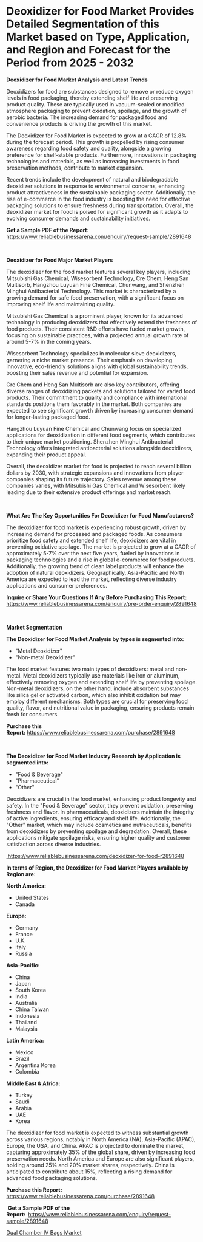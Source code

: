<p><h1>Deoxidizer for Food Market Provides Detailed Segmentation of this Market based on Type, Application, and Region and Forecast for the Period from 2025 - 2032</h1></p><p><strong>Deoxidizer for Food Market Analysis and Latest Trends</strong></p>
<p><p>Deoxidizers for food are substances designed to remove or reduce oxygen levels in food packaging, thereby extending shelf life and preserving product quality. These are typically used in vacuum-sealed or modified atmosphere packaging to prevent oxidation, spoilage, and the growth of aerobic bacteria. The increasing demand for packaged food and convenience products is driving the growth of this market.</p><p>The Deoxidizer for Food Market is expected to grow at a CAGR of 12.8% during the forecast period. This growth is propelled by rising consumer awareness regarding food safety and quality, alongside a growing preference for shelf-stable products. Furthermore, innovations in packaging technologies and materials, as well as increasing investments in food preservation methods, contribute to market expansion. </p><p>Recent trends include the development of natural and biodegradable deoxidizer solutions in response to environmental concerns, enhancing product attractiveness in the sustainable packaging sector. Additionally, the rise of e-commerce in the food industry is boosting the need for effective packaging solutions to ensure freshness during transportation. Overall, the deoxidizer market for food is poised for significant growth as it adapts to evolving consumer demands and sustainability initiatives.</p></p>
<p><strong>Get a Sample PDF of the Report:&nbsp;</strong> <a href="https://www.reliablebusinessarena.com/enquiry/request-sample/2891648?utm_campaign=2137&utm_medium=2&utm_source=Github&utm_content=ia&utm_term=14032025&utm_id=deoxidizer-for-food">https://www.reliablebusinessarena.com/enquiry/request-sample/2891648</a></p>
<p>&nbsp;</p>
<p><strong>Deoxidizer for Food Major Market Players</strong></p>
<p><p>The deoxidizer for the food market features several key players, including Mitsubishi Gas Chemical, Wisesorbent Technology, Cre Chem, Heng San Multisorb, Hangzhou Luyuan Fine Chemical, Chunwang, and Shenzhen Minghui Antibacterial Technology. This market is characterized by a growing demand for safe food preservation, with a significant focus on improving shelf life and maintaining quality.</p><p>Mitsubishi Gas Chemical is a prominent player, known for its advanced technology in producing deoxidizers that effectively extend the freshness of food products. Their consistent R&D efforts have fueled market growth, focusing on sustainable practices, with a projected annual growth rate of around 5-7% in the coming years.</p><p>Wisesorbent Technology specializes in molecular sieve deoxidizers, garnering a niche market presence. Their emphasis on developing innovative, eco-friendly solutions aligns with global sustainability trends, boosting their sales revenue and potential for expansion. </p><p>Cre Chem and Heng San Multisorb are also key contributors, offering diverse ranges of deoxidizing packets and solutions tailored for varied food products. Their commitment to quality and compliance with international standards positions them favorably in the market. Both companies are expected to see significant growth driven by increasing consumer demand for longer-lasting packaged food.</p><p>Hangzhou Luyuan Fine Chemical and Chunwang focus on specialized applications for deoxidization in different food segments, which contributes to their unique market positioning. Shenzhen Minghui Antibacterial Technology offers integrated antibacterial solutions alongside deoxidizers, expanding their product appeal.</p><p>Overall, the deoxidizer market for food is projected to reach several billion dollars by 2030, with strategic expansions and innovations from player companies shaping its future trajectory. Sales revenue among these companies varies, with Mitsubishi Gas Chemical and Wisesorbent likely leading due to their extensive product offerings and market reach.</p></p>
<p>&nbsp;</p>
<p><strong>What Are The Key Opportunities For Deoxidizer for Food Manufacturers?</strong></p>
<p><p>The deoxidizer for food market is experiencing robust growth, driven by increasing demand for processed and packaged foods. As consumers prioritize food safety and extended shelf life, deoxidizers are vital in preventing oxidative spoilage. The market is projected to grow at a CAGR of approximately 5-7% over the next five years, fueled by innovations in packaging technologies and a rise in global e-commerce for food products. Additionally, the growing trend of clean label products will enhance the adoption of natural deoxidizers. Geographically, Asia-Pacific and North America are expected to lead the market, reflecting diverse industry applications and consumer preferences.</p></p>
<p><strong>Inquire or Share Your Questions If Any Before Purchasing This Report:</strong> <a href="https://www.reliablebusinessarena.com/enquiry/pre-order-enquiry/2891648?utm_campaign=2137&utm_medium=2&utm_source=Github&utm_content=ia&utm_term=14032025&utm_id=deoxidizer-for-food">https://www.reliablebusinessarena.com/enquiry/pre-order-enquiry/2891648</a></p>
<p>&nbsp;</p>
<p><strong>Market Segmentation</strong></p>
<p><strong>The Deoxidizer for Food Market Analysis by types is segmented into:</strong></p>
<p><ul><li>"Metal Deoxidizer"</li><li>"Non-metal Deoxidizer"</li></ul></p>
<p><p>The food market features two main types of deoxidizers: metal and non-metal. Metal deoxidizers typically use materials like iron or aluminum, effectively removing oxygen and extending shelf life by preventing spoilage. Non-metal deoxidizers, on the other hand, include absorbent substances like silica gel or activated carbon, which also inhibit oxidation but may employ different mechanisms. Both types are crucial for preserving food quality, flavor, and nutritional value in packaging, ensuring products remain fresh for consumers.</p></p>
<p><strong>Purchase this Report:&nbsp;</strong><a href="https://www.reliablebusinessarena.com/purchase/2891648?utm_campaign=2137&utm_medium=2&utm_source=Github&utm_content=ia&utm_term=14032025&utm_id=deoxidizer-for-food">https://www.reliablebusinessarena.com/purchase/2891648</a></p>
<p>&nbsp;</p>
<p><strong>The Deoxidizer for Food Market Industry Research by Application is segmented into:</strong></p>
<p><ul><li>"Food & Beverage"</li><li>"Pharmaceutical"</li><li>"Other"</li></ul></p>
<p><p>Deoxidizers are crucial in the food market, enhancing product longevity and safety. In the "Food & Beverage" sector, they prevent oxidation, preserving freshness and flavor. In pharmaceuticals, deoxidizers maintain the integrity of active ingredients, ensuring efficacy and shelf life. Additionally, the "Other" market, which may include cosmetics and nutraceuticals, benefits from deoxidizers by preventing spoilage and degradation. Overall, these applications mitigate spoilage risks, ensuring higher quality and customer satisfaction across diverse industries.</p></p>
<p><a href="https://www.reliablebusinessarena.com/deoxidizer-for-food-r2891648?utm_campaign=2137&utm_medium=2&utm_source=Github&utm_content=ia&utm_term=14032025&utm_id=deoxidizer-for-food">&nbsp;https://www.reliablebusinessarena.com/deoxidizer-for-food-r2891648</a></p>
<p><strong>In terms of Region, the Deoxidizer for Food Market Players available by Region are:</strong></p>
<p>
    <p> <strong> North America: </strong>
        <ul>
            <li>United States</li>
            <li>Canada</li>
        </ul>
        </p> 
    <p> <strong> Europe: </strong>
        <ul>
            <li>Germany</li>
            <li>France</li>
            <li>U.K.</li>
            <li>Italy</li>
            <li>Russia</li>
        </ul>
        </p> 
    <p> <strong> Asia-Pacific: </strong>
        <ul>
            <li>China</li>
            <li>Japan</li>
            <li>South Korea</li>
            <li>India</li>
            <li>Australia</li>
            <li>China Taiwan</li>
            <li>Indonesia</li>
            <li>Thailand</li>
            <li>Malaysia</li>
        </ul>
        </p> 
    <p> <strong> Latin America: </strong>
        <ul>
            <li>Mexico</li>
            <li>Brazil</li>
            <li>Argentina Korea</li>
            <li>Colombia</li>
        </ul>
        </p> 
    <p> <strong> Middle East & Africa: </strong>
        <ul>
            <li>Turkey</li>
            <li>Saudi</li>
            <li>Arabia</li>
            <li>UAE</li>
            <li>Korea</li>
        </ul>
    </p>
    </p>
<p><p>The deoxidizer for food market is expected to witness substantial growth across various regions, notably in North America (NA), Asia-Pacific (APAC), Europe, the USA, and China. APAC is projected to dominate the market, capturing approximately 35% of the global share, driven by increasing food preservation needs. North America and Europe are also significant players, holding around 25% and 20% market shares, respectively. China is anticipated to contribute about 15%, reflecting a rising demand for advanced food packaging solutions.</p></p>
<p><strong>Purchase this Report: </strong><a href="https://www.reliablebusinessarena.com/purchase/2891648?utm_campaign=2137&utm_medium=2&utm_source=Github&utm_content=ia&utm_term=14032025&utm_id=deoxidizer-for-food">https://www.reliablebusinessarena.com/purchase/2891648</a></p>
<p>&nbsp;<strong>Get a Sample PDF of the Report:&nbsp;&nbsp;</strong><a href="https://www.reliablebusinessarena.com/enquiry/request-sample/2891648?utm_campaign=2137&utm_medium=2&utm_source=Github&utm_content=ia&utm_term=14032025&utm_id=deoxidizer-for-food">https://www.reliablebusinessarena.com/enquiry/request-sample/2891648</a></p>
<p><strong></strong></p>
<p><p><a href="https://github.com/tamvrosiya/Market-Research-Report-List-6/blob/main/dual-chamber-iv-bags-market.md?utm_campaign=2137&utm_medium=2&utm_source=Github&utm_content=ia&utm_term=14032025&utm_id=deoxidizer-for-food">Dual Chamber IV Bags Market</a></p></p>
